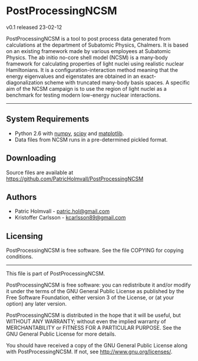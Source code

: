 PostProcessingNCSM
========

v0.1 released 23-02-12

PostProcessingNCSM is a tool to post process data generated from calculations
at the department of Subatomic Physics, Chalmers. It is based on an existing
framework made by various employees at Subatomic Physics. The ab initio
no-core shell model (NCSM) is a many-body framework for calculating properties
of light nuclei using realistic nuclear Hamiltonians. It is a
configuration-interaction method meaning that the energy eigenvalues and
eigenstates are obtained in an exact-diagonalization scheme with truncated
many-body basis spaces. A specific aim of the NCSM campaign is to use the region
of light nuclei as a benchmark for testing modern low-energy nuclear
interactions. 


----



System Requirements
----

+ Python 2.6 with [numpy](http://numpy.scipy.org/),
  [scipy](http://www.scipy.org/) and
  [matplotlib](http://matplotlib.sourceforge.net/).
+ Data files from NCSM runs in a pre-determined pickled format.



Downloading
----
Source files are available at
https://github.com/PatricHolmvall/PostProcessingNCSM



Authors
----

+ Patric Holmvall - patric.hol@gmail.com
+ Kristoffer Carlsson - kcarlsson89@gmail.com



Licensing
----

PostProcessingNCSM is free software. See the file COPYING for copying
conditions.

-------------------------------------------------------------------------------
This file is part of PostProcessingNCSM.

PostProcessingNCSM is free software: you can redistribute it and/or modify
it under the terms of the GNU General Public License as published by
the Free Software Foundation, either version 3 of the License, or
(at your option) any later version.

PostProcessingNCSM is distributed in the hope that it will be useful,
but WITHOUT ANY WARRANTY; without even the implied warranty of
MERCHANTABILITY or FITNESS FOR A PARTICULAR PURPOSE.  See the
GNU General Public License for more details.

You should have received a copy of the GNU General Public License
along with PostProcessingNCSM.  If not, see <http://www.gnu.org/licenses/>.
